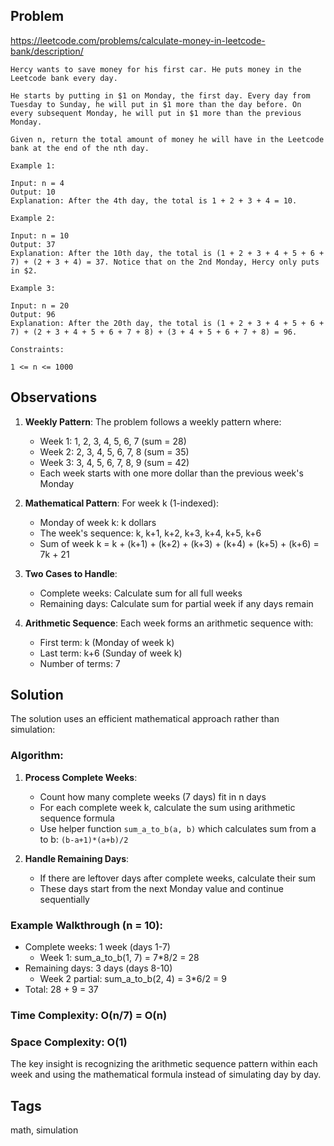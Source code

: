 ## Problem

https://leetcode.com/problems/calculate-money-in-leetcode-bank/description/

```
Hercy wants to save money for his first car. He puts money in the Leetcode bank every day.

He starts by putting in $1 on Monday, the first day. Every day from Tuesday to Sunday, he will put in $1 more than the day before. On every subsequent Monday, he will put in $1 more than the previous Monday.

Given n, return the total amount of money he will have in the Leetcode bank at the end of the nth day.

Example 1:

Input: n = 4
Output: 10
Explanation: After the 4th day, the total is 1 + 2 + 3 + 4 = 10.

Example 2:

Input: n = 10
Output: 37
Explanation: After the 10th day, the total is (1 + 2 + 3 + 4 + 5 + 6 + 7) + (2 + 3 + 4) = 37. Notice that on the 2nd Monday, Hercy only puts in $2.

Example 3:

Input: n = 20
Output: 96
Explanation: After the 20th day, the total is (1 + 2 + 3 + 4 + 5 + 6 + 7) + (2 + 3 + 4 + 5 + 6 + 7 + 8) + (3 + 4 + 5 + 6 + 7 + 8) = 96.

Constraints:

1 <= n <= 1000
```

## Observations

1. **Weekly Pattern**: The problem follows a weekly pattern where:
   - Week 1: 1, 2, 3, 4, 5, 6, 7 (sum = 28)
   - Week 2: 2, 3, 4, 5, 6, 7, 8 (sum = 35)
   - Week 3: 3, 4, 5, 6, 7, 8, 9 (sum = 42)
   - Each week starts with one more dollar than the previous week's Monday

2. **Mathematical Pattern**: For week k (1-indexed):
   - Monday of week k: k dollars
   - The week's sequence: k, k+1, k+2, k+3, k+4, k+5, k+6
   - Sum of week k = k + (k+1) + (k+2) + (k+3) + (k+4) + (k+5) + (k+6) = 7k + 21

3. **Two Cases to Handle**:
   - Complete weeks: Calculate sum for all full weeks
   - Remaining days: Calculate sum for partial week if any days remain

4. **Arithmetic Sequence**: Each week forms an arithmetic sequence with:
   - First term: k (Monday of week k)
   - Last term: k+6 (Sunday of week k)
   - Number of terms: 7

## Solution

The solution uses an efficient mathematical approach rather than simulation:

### Algorithm:
1. **Process Complete Weeks**: 
   - Count how many complete weeks (7 days) fit in n days
   - For each complete week k, calculate the sum using arithmetic sequence formula
   - Use helper function `sum_a_to_b(a, b)` which calculates sum from a to b: `(b-a+1)*(a+b)/2`

2. **Handle Remaining Days**:
   - If there are leftover days after complete weeks, calculate their sum
   - These days start from the next Monday value and continue sequentially

### Example Walkthrough (n = 10):
- Complete weeks: 1 week (days 1-7)
  - Week 1: sum_a_to_b(1, 7) = 7*8/2 = 28
- Remaining days: 3 days (days 8-10)
  - Week 2 partial: sum_a_to_b(2, 4) = 3*6/2 = 9
- Total: 28 + 9 = 37

### Time Complexity: O(n/7) = O(n)
### Space Complexity: O(1)

The key insight is recognizing the arithmetic sequence pattern within each week and using the mathematical formula instead of simulating day by day.

## Tags

math, simulation